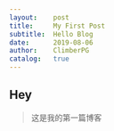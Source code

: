 ```yaml
---
layout:    post
title:     My First Post
subtitle:  Hello Blog
date:      2019-08-06
author:    ClimberPG
catalog:   true
---
```


## Hey
> 这是我的第一篇博客